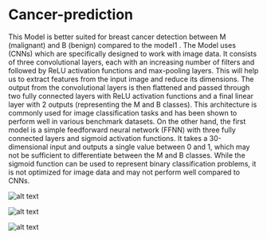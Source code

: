 # Cancer-prediction

This Model  is better suited for breast cancer detection between M (malignant) and B (benign)
compared to the model1 .
The Model uses (CNNs) which are specifically designed to work with image data. It
consists of three convolutional layers, each with an increasing number of filters and
followed by ReLU activation functions and max-pooling layers. This will help us to extract
features from the input image and reduce its dimensions. The output from the
convolutional layers is then flattened and passed through two fully connected layers with
ReLU activation functions and a final linear layer with 2 outputs (representing the M and B
classes). This architecture is commonly used for image classification tasks and has been
shown to perform well in various benchmark datasets.
On the other hand, the first model is a simple feedforward neural network (FFNN) with
three fully connected layers and sigmoid activation functions. It takes a 30-dimensional
input and outputs a single value between 0 and 1, which may not be sufficient to
differentiate between the M and B classes. While the sigmoid function can be used to
represent binary classification problems, it is not optimized for image data and may not
perform well compared to CNNs.

![alt text](image.png)

![alt text](image.png)

![alt text](image.png)
